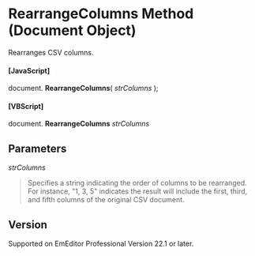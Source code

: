# RearrangeColumns Method (Document Object)

Rearranges CSV columns.

#### \[JavaScript\]

document. **RearrangeColumns**( _strColumns_ );

#### \[VBScript\]

document. **RearrangeColumns** _strColumns_

## Parameters

_strColumns_

> Specifies a string indicating the order of columns to be rearranged. For instance, "1, 3, 5" indicates the result will include the first, third, and fifth columns of the original CSV document.

## Version

Supported on EmEditor Professional Version 22.1 or later.
